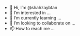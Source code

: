 - 👋 Hi, I’m @shahzaybtan
- 👀 I’m interested in ...
- 🌱 I’m currently learning ...
- 💞️ I’m looking to collaborate on ...
- 📫 How to reach me ...

<!---
shahzaybtan/shahzaybtan is a ✨ special ✨ repository because its `README.md` (this file) appears on your GitHub profile.
You can click the Preview link to take a look at your changes.
--->
